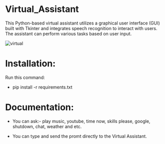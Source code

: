 # Virtual_Assistant
This Python-based virtual assistant utilizes a graphical user interface (GUI) built with Tkinter and integrates speech recognition to interact with users. The assistant can perform various tasks based on user input.



![virtual](https://github.com/janithScript/Virtual_Assistant/assets/127806197/e5b508fd-3a64-4866-ac19-ee6ff8f89743)



# Installation:            


Run this command:           
* pip install -r requirements.txt


# Documentation:           

* You can ask:- play music, youtube, time now, skills please, google, shutdown, chat, weather and etc.

* You can type and send the promt directly to the Virtual Assistant.
